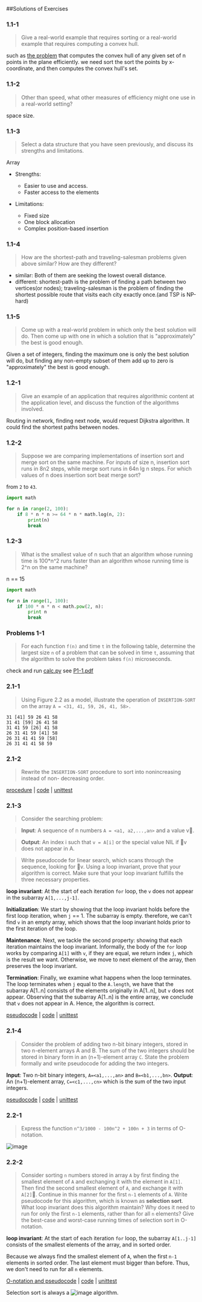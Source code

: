 ##Solutions of Exercises

### 1.1-1
> Give a real-world example that requires sorting or a real-world example that requires computing a convex hull.

such as [the problem](convex-hulls) that computes the convex hull of any given set of n points in the plane efficiently. we need sort the sort the points by x-coordinate, and then computes the convex hull's set.

### 1.1-2
> Other than speed, what other measures of efficiency might one use in a real-world setting?

space size.

### 1.1-3
> Select a data structure that you have seen previously, and discuss its strengths and limitations.

Array

- Strengths:
	- Easier to use and access.
	- Faster access to the elements

- Limitations:
	- Fixed size
	- One block allocation
	- Complex position-based insertion

### 1.1-4
> How are the shortest-path and traveling-salesman problems given above similar? How are they different?

- similar: Both of them are seeking the lowest overall distance.
- different: shortest-path is the problem of finding a path between two vertices(or nodes); traveling-salesman is the problem of finding the shortest possible route that visits each city exactly once.(and TSP is NP-hard)

### 1.1-5
> Come up with a real-world problem in which only the best solution will do. Then come up with one in which a solution that is "approximately" the best is good enough.

Given a set of integers, finding the maximum one is only the best solution will do, but finding any non-empty subset of them add up to zero is "approximately" the best is good enough.

### 1.2-1
> Give an example of an application that requires algorithmic content at the application level, and discuss the function of the algorithms involved.

Routing in network, finding next node, would request Dijkstra algorithm. It could find the shortest paths between nodes.

### 1.2-2
> Suppose we are comparing implementations of insertion sort and merge sort on the same machine. For inputs of size n, insertion sort runs in 8n2 steps, while merge sort runs in 64n lg n steps. For which values of n does insertion sort beat merge sort?

from `2` to `43`.

```py
import math

for n in range(2, 100):
	if 8 * n * n >= 64 * n * math.log(n, 2):
		print(n)
		break
```

### 1.2-3
> What is the smallest value of n such that an algorithm whose running time is 100*n^2 runs faster than an algorithm whose running time is 2^n on the same machine?

n == 15

```py
import math

for n in range(1, 100):
	if 100 * n * n < math.pow(2, n):
		print n
		break
```

### Problems 1-1
> For each function `f(n)` and time `t` in the following table, determine the largest size `n` of a problem that can be solved in time `t`, assuming that the algorithm to solve the problem takes `f(n)` microseconds.

check and run [calc.py](calc.py)
see [P1-1.pdf](P1-1.pdf)

### 2.1-1
> Using Figure 2.2 as a model, illustrate the operation of `INSERTION-SORT` on the array `A = <31, 41, 59, 26, 41, 58>.`

```
31 [41] 59 26 41 58
31 41 [59] 26 41 58
31 41 59 [26] 41 58
26 31 41 59 [41] 58
26 31 41 41 59 [58]
26 31 41 41 58 59
```

### 2.1-2
> Rewrite the `INSERTION-SORT` procedure to sort into nonincreasing instead of non- decreasing order.

[procedure](nonincreasing-insertion-sort.pdf) |
[code](insertion_sort.py) |
[unittest](insertion_sort_unittest.py)

### 2.1-3
> Consider the searching problem:

> **Input**: A sequence of n numbers `A = <a1, a2,...,an>` and a value v􏰁.

> **Output**: An index i such that `v = A[i]` or the special value NIL if 􏰁v does not
appear in A.

> Write pseudocode for linear search, which scans through the sequence, looking for 􏰁v. Using a loop invariant, prove that your algorithm is correct. Make sure that your loop invariant fulfills the three necessary properties.

**loop invariant**: At the start of each iteration `for` loop, the `v` does not appear in the subarray `A[1,...,j-1]`.

**Initialization**: We start by showing that the loop invariant holds before the first loop iteration, when `j` == 1. The subarray is empty. therefore, we can't find `v` in an empty array, which shows that the loop invariant holds prior to the first iteration of the loop.

**Maintenance**: Next, we tackle the second property: showing that each iteration maintains the loop invariant. Informally, the body of the `for` loop works by comparing `A[1]` with `v`, if they are equal, we return index `j`, which is the result we want. Otherwise, we move to next element of the array, then preserves the loop invariant.

**Termination**: Finally, we examine what happens when the loop terminates. The loop terminates when `j` equal to the `A.length`, we have that the subarray A[1..n] consists of the elements originally in A[1..n], but `v` does not appear. Observing that the subarray A[1..n] is the entire array, we conclude that `v` does not appear in A. Hence, the algorithm is correct.

[pseudocode](linear-search.pdf) | [code](insertion_sort.py) |
[unittest](insertion_sort_unittest.py)

### 2.1-4
> Consider the problem of adding two n-bit binary integers, stored in two n-element arrays A and B. The sum of the two integers should be stored in binary form in an (n+1)-element array `C`. State the problem formally and write pseudocode for adding the two integers.

**Input**: Two n-bit binary integers, `A=<a1,...,an>` and `B=<b1,...,bn>`.
**Output**: An (n+1)-element array, `C=<c1,...,cn>` which is the sum of the two input integers.

[pseudocode](add-binary.pdf) | [code](insertion_sort.py) |
[unittest](insertion_sort_unittest.py)

### 2.2-1
> Express the function `n^3/1000 - 100n^2 + 100n + 3` in terms of O-notation.

![image](https://cloud.githubusercontent.com/assets/1147451/7592456/dd19381e-f905-11e4-8089-8ec444fca706.png)

### 2.2-2
> Consider sorting `n` numbers stored in array `A` by first finding the smallest element of `A` and exchanging it with the element in `A[1]`. Then find the second smallest element of `A`, and exchange it with `A[2]`􏰃. Continue in this manner for the first `n-1` elements of `A`. Write pseudocode for this algorithm, which is known as **selection sort**. What loop invariant does this algorithm maintain? Why does it need to run for only the first `n-1` elements, rather than for all `n` elements? Give the best-case and worst-case running times of selection sort in O-notation.

**loop invariant**: At the start of each iteration `for` loop, the subarray `A[1..j-1]` consists of the smallest elements of the array, and in sorted order.

Because we always find the smallest element of `A`, when the first `n-1` elements in sorted order. The last element must bigger than before. Thus, we don't need to run for all `n` elements.

[O-notation and pseudocode](selection-sort.pdf) | [code](insertion_sort.py) |
[unittest](insertion_sort_unittest.py)

Selection sort is always a ![image](https://cloud.githubusercontent.com/assets/1147451/7592456/dd19381e-f905-11e4-8089-8ec444fca706.png) algorithm.
